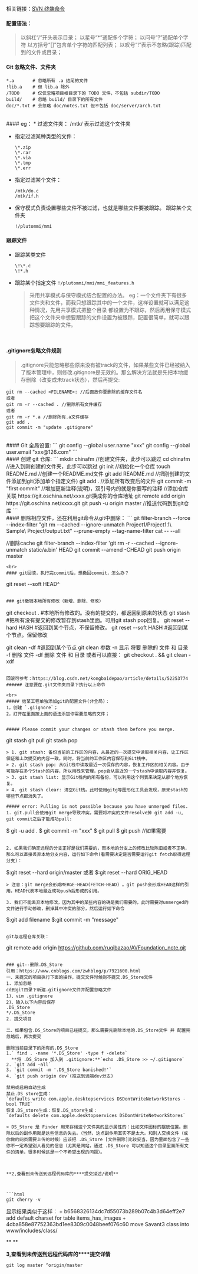 相关链接：[SVN 终端命令](https://www.jianshu.com/p/541e090992ba)
<br>
####  配置语法：
> 以斜杠“/”开头表示目录；
> 以星号“*”通配多个字符；
> 以问号“?”通配单个字符
> 以方括号“[]”包含单个字符的匹配列表；
> 以叹号“!”表示不忽略(跟踪)匹配到的文件或目录；
> <br>
#### Git 忽略文件、文件夹
```
*.a       # 忽略所有 .a 结尾的文件
!lib.a    # 但 lib.a 除外
/TODO     # 仅仅忽略项目根目录下的 TODO 文件，不包括 subdir/TODO
build/    # 忽略 build/ 目录下的所有文件
doc/*.txt # 会忽略 doc/notes.txt 但不包括 doc/server/arch.txt
```
<br>
#### eg：
* 过滤文件夹：
  /mtk/       表示过滤这个文件夹

* 指定过滤某种类型的文件：
  ```
  \*.zip
  \*.rar
  \*.via
  \*.tmp
  \*.err
  ```
* 指定过滤某个文件：
  ```
  /mtk/do.c
  /mtk/if.h
  ```
* 保守模式负责设置哪些文件不被过滤，也就是哪些文件要被跟踪。
跟踪某个文件夹
   ```
  !/plutommi/mmi
   ```

#### 跟踪文件
* 跟踪某类文件
  ```
  \!\*.c
  \!*.h
  ```

* 跟踪某个指定文件
  `!/plutommi/mmi/mmi_features.h`
  
  >采用共享模式与保守模式结合配置的办法。
  >eg：一个文件夹下有很多文件夹和文件，而我只想跟踪其中的一个文件，这样设置就可以满足这种情况，先用共享模式把整个目录 都设置为不跟踪，然后再用保守模式把这个文件夹中想要跟踪的文件设置为被跟踪，配置很简单，就可以跟踪想要跟踪的文件。

<br>

#### .gitignore忽略文件规则
   > .gitignore只能忽略那些原来没有被track的文件，如果某些文件已经被纳入了版本管理中，则修改.gitignore是无效的。那么解决方法就是先把本地缓存删除（改变成未track状态），然后再提交:

   ```
   git rm --cached <FILENAME>: //后面放你要删除的缓存文件名
  或者
  git rm -r --cached . //删除所有文件缓存
  或者
  git rm -r *.a //删除所有.a文件缓存
  git add .
  git commit -m "update .gitignore"
   ```
<br>
#### Git 全局设置:
```
git config --global user.name "xxx"
git config --global user.email "xxx@126.com"
```
<br>
#### 创建 git 仓库:
```
mkdir chinafm //创建文件夹，此步可以跳过
cd chinafm    //进入到刚创建的文件夹，此步可以跳过
git init      //初始化一个仓库
touch README.md //创建一个README.md文件
git add README.md //把刚创建的文件添加到git(添加单个指定文件)
git add .                     //添加所有改变后的文件
git commit -m "first commit" //增加更新注释(说明)，双引号内的就是你要写的注释
//添加仓库关联 https://git.oschina.net/xxxx.git换成你的仓库地址
git remote add origin https://git.oschina.net/xxxx.git
git push -u origin master //推送代码到到git仓库
```
<br>
#### 删除相应文件，还在利用git命令从git中删除：
```
git filter-branch --force --index-filter "git rm --cached --ignore-unmatch Project1/Project1.1\ Sample\ Project/output.txt"  --prune-empty --tag-name-filter cat -- --all

//删除cache
git filter-branch --index-filter 'git rm -r --cached --ignore-unmatch static/a.bin' HEAD
git commit --amend -CHEAD
git push origin master
```
<br>
#### git回滚，执行完commit后，想撤回commit，怎么办？
```
git reset --soft HEAD^
```

### git撤销本地所有修改（新增、删除、修改）
```
git checkout . #本地所有修改的。没有的提交的，都返回到原来的状态
git stash #把所有没有提交的修改暂存到stash里面。可用git stash pop回复。
git reset --hard HASH #返回到某个节点，不保留修改。
git reset --soft HASH #返回到某个节点。保留修改

git clean -df #返回到某个节点
git clean 参数
    -n 显示 将要 删除的 文件 和  目录
    -f 删除 文件
    -df 删除 文件 和 目录
或者可以直接：
git checkout . && git clean -xdf
```

回滚可参考：https://blog.csdn.net/kongbaidepao/article/details/52253774
###### 注意要在.git文件夹目录下执行以上命令

<br>
##### 给某工程单独添加git的配置文件(非全局)：
1，创建 `.giignore`；
2，打开在里面按上面的语法添加你需要忽略的文件；


##### Please commit your changes or stash them before you merge.
```
git stash
git pull
git stash pop
```
> 1. git stash: 备份当前的工作区的内容，从最近的一次提交中读取相关内容，让工作区保证和上次提交的内容一致。同时，将当前的工作区内容保存到Git栈中。
> 2. git stash pop: 从Git栈中读取最近一次保存的内容，恢复工作区的相关内容。由于可能存在多个Stash的内容，所以用栈来管理，pop会从最近的一个stash中读取内容并恢复。
> 3. git stash list: 显示Git栈内的所有备份，可以利用这个列表来决定从那个地方恢复。
> 4. git stash clear: 清空Git栈。此时使用gitg等图形化工具会发现，原来stash的哪些节点都消失了。

##### error: Pulling is not possible because you have unmerged files.
1. git.pull会使用git merge导致冲突，需要将冲突的文件resolve掉 git add -u, git commit之后才能成功pull:
```
$ git -u add .
$ git commit -m "xxx"
$ git pull
$ git push //如果需要
```

2. 如果我们确定远程的分支正好是我们需要的，而本地的分支上的修改比较陈旧或者不正确，那么可以直接丢弃本地分支内容，运行如下命令(看需要决定是否需要运行git fetch取得远程分支)：

```
$:git reset --hard origin/master
或者
$:git reset --hard ORIG_HEAD
```
> 注意：git merge会形成MERGE-HEAD(FETCH-HEAD) 。git push会形成HEAD这样的引用。HEAD代表本地最近成功push后形成的引用。

3. 我们不能丢弃本地修改，因为其中的某些内容的确是我们需要的，此时需要对unmerged的文件进行手动修改，删掉其中冲突的部分，然后运行如下命令
```
$:git add filename
$:git commit -m "message"
```

git与远程仓库关联：
```
git remote add origin https://github.com/ruqibazao/AVFoundation_note.git
```

### git--删除.DS_Store
引用：https://www.cnblogs.com/zwhblog/p/7921600.html
一、未提交的项目执行下面的操作，提交文件时候则不提交.DS_Store文件 
1. 添加忽略 
cd到git目录下新建.gitignore文件并配置忽略文件 
1)、vim .gitignore 
2)、输入以下内容后保存 
.DS_Store 
*/.DS_Store 
2. 提交项目

二、如果包含.DS_Store的项目已经提交，那么需要先删除本地的.DS_Store文件 并 配置完忽略后，再次提交

删除当前目录下的所有的.DS_Store 
1.` find . -name '*.DS_Store' -type f -delete` 
  **将 .DS_Store 加入到 .gitignore:**`echo .DS_Store >> ~/.gitignore`
2. `git add –all` 
3. `git commit -m '.DS_Store banished!'` 
4. `git push origin dev`(推送到远端dev分支)

禁用或启用自动生成
禁止.DS_store生成：
`defaults write com.apple.desktopservices DSDontWriteNetworkStores -bool TRUE`
恢复.DS_store生成：恢复.DS_store生成：
`defaults delete com.apple.desktopservices DSDontWriteNetworkStores`

> DS_Store 是 Finder 用来存储这个文件夹的显示属性的：比如文件图标的摆放位置。删除以后的副作用就是这些信息的失去。（当然，这点副作用其实不是太大。和别人交换文件（或你做的网页需要上传的时候）应该把 .DS_Store [文件删除]比较妥当，因为里面包含了一些你不一定希望别人看见的信息（尤其是网站，通过 .DS_Store 可以知道这个目录里面所有文件的清单，很多时候这是一个不希望出现的问题）。



**2,查看到未传送到远程代码库的****提交描述/说明**



```html
git cherry -v
```

显示结果类似于这样：
\+ b6568326134dc7d55073b289b07c4b3d64eff2e7 add default charset for table items_has_images
\+ 4cba858e87752363bd1ee8309c0048beef076c60 move Savant3 class into www/includes/class/

**
**

**3,查看到未传送到远程代码库的****提交详情**



```html
git log master ^origin/master
```
